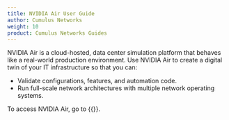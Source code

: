 ```yaml
---
title: NVIDIA Air User Guide
author: Cumulus Networks
weight: 10
product: Cumulus Networks Guides
---
```


NVIDIA Air is a cloud-hosted, data center simulation platform that behaves like a real-world production environment. Use NVIDIA Air to create a digital twin of your IT infrastructure so that you can:
- Validate configurations, features, and automation code.
- Run full-scale network architectures with multiple network operating systems.

To access NVIDIA Air, go to {{<exlink url="https://air.nvidia.com" text="air.nvidia.com">}}.
